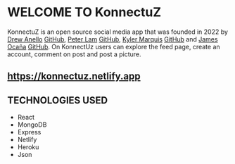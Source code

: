 # WELCOME TO KonnectuZ

KonnectuZ is an open source social media app that was founded in 2022 by [Drew Anello](https://www.linkedin.com/in/drew-anello/) [GitHub](https://github.com/drew-anello), [Peter Lam](https://www.linkedin.com/in/plam1216/) [GitHub](https://github.com/plam1216), [Kyler Marquis](https://www.linkedin.com/in/kylermarquis/) [GitHub](https://github.com/CodingJedi12) and [James Ocaña](https://www.linkedin.com/in/james-ocana/) [GitHub](https://github.com/jamesocana6). On KonnectUz users can explore the feed page, create an account, comment on post and post a picture. 

## https://konnectuz.netlify.app

## TECHNOLOGIES USED

- React
- MongoDB
- Express
- Netlify 
- Heroku
- Json
